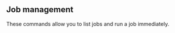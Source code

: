 <!-- post: -->


## Job management

These commands allow you to list jobs and run a job immediately.

